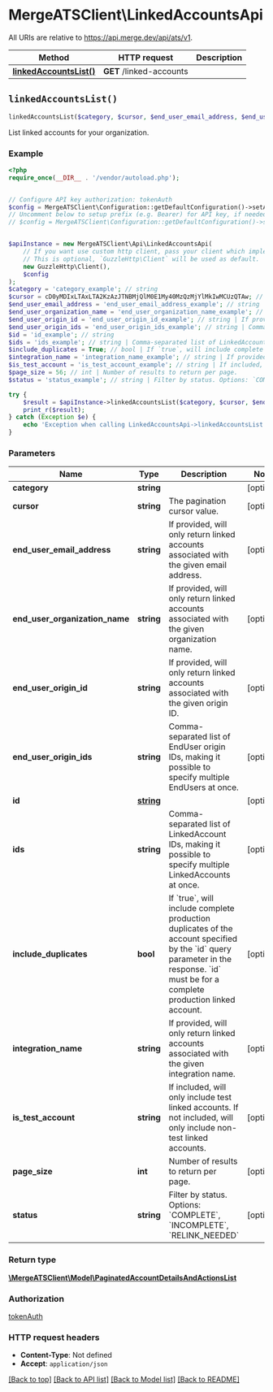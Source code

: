 # MergeATSClient\LinkedAccountsApi

All URIs are relative to https://api.merge.dev/api/ats/v1.

Method | HTTP request | Description
------------- | ------------- | -------------
[**linkedAccountsList()**](LinkedAccountsApi.md#linkedAccountsList) | **GET** /linked-accounts | 


## `linkedAccountsList()`

```php
linkedAccountsList($category, $cursor, $end_user_email_address, $end_user_organization_name, $end_user_origin_id, $end_user_origin_ids, $id, $ids, $include_duplicates, $integration_name, $is_test_account, $page_size, $status): \MergeATSClient\Model\PaginatedAccountDetailsAndActionsList
```



List linked accounts for your organization.

### Example

```php
<?php
require_once(__DIR__ . '/vendor/autoload.php');


// Configure API key authorization: tokenAuth
$config = MergeATSClient\Configuration::getDefaultConfiguration()->setApiKey('Authorization', 'YOUR_API_KEY');
// Uncomment below to setup prefix (e.g. Bearer) for API key, if needed
// $config = MergeATSClient\Configuration::getDefaultConfiguration()->setApiKeyPrefix('Authorization', 'Bearer');


$apiInstance = new MergeATSClient\Api\LinkedAccountsApi(
    // If you want use custom http client, pass your client which implements `GuzzleHttp\ClientInterface`.
    // This is optional, `GuzzleHttp\Client` will be used as default.
    new GuzzleHttp\Client(),
    $config
);
$category = 'category_example'; // string
$cursor = cD0yMDIxLTAxLTA2KzAzJTNBMjQlM0E1My40MzQzMjYlMkIwMCUzQTAw; // string | The pagination cursor value.
$end_user_email_address = 'end_user_email_address_example'; // string | If provided, will only return linked accounts associated with the given email address.
$end_user_organization_name = 'end_user_organization_name_example'; // string | If provided, will only return linked accounts associated with the given organization name.
$end_user_origin_id = 'end_user_origin_id_example'; // string | If provided, will only return linked accounts associated with the given origin ID.
$end_user_origin_ids = 'end_user_origin_ids_example'; // string | Comma-separated list of EndUser origin IDs, making it possible to specify multiple EndUsers at once.
$id = 'id_example'; // string
$ids = 'ids_example'; // string | Comma-separated list of LinkedAccount IDs, making it possible to specify multiple LinkedAccounts at once.
$include_duplicates = True; // bool | If `true`, will include complete production duplicates of the account specified by the `id` query parameter in the response. `id` must be for a complete production linked account.
$integration_name = 'integration_name_example'; // string | If provided, will only return linked accounts associated with the given integration name.
$is_test_account = 'is_test_account_example'; // string | If included, will only include test linked accounts. If not included, will only include non-test linked accounts.
$page_size = 56; // int | Number of results to return per page.
$status = 'status_example'; // string | Filter by status. Options: `COMPLETE`, `INCOMPLETE`, `RELINK_NEEDED`

try {
    $result = $apiInstance->linkedAccountsList($category, $cursor, $end_user_email_address, $end_user_organization_name, $end_user_origin_id, $end_user_origin_ids, $id, $ids, $include_duplicates, $integration_name, $is_test_account, $page_size, $status);
    print_r($result);
} catch (Exception $e) {
    echo 'Exception when calling LinkedAccountsApi->linkedAccountsList: ', $e->getMessage(), PHP_EOL;
}
```

### Parameters

Name | Type | Description  | Notes
------------- | ------------- | ------------- | -------------
 **category** | **string**|  | [optional]
 **cursor** | **string**| The pagination cursor value. | [optional]
 **end_user_email_address** | **string**| If provided, will only return linked accounts associated with the given email address. | [optional]
 **end_user_organization_name** | **string**| If provided, will only return linked accounts associated with the given organization name. | [optional]
 **end_user_origin_id** | **string**| If provided, will only return linked accounts associated with the given origin ID. | [optional]
 **end_user_origin_ids** | **string**| Comma-separated list of EndUser origin IDs, making it possible to specify multiple EndUsers at once. | [optional]
 **id** | [**string**](../Model/.md)|  | [optional]
 **ids** | **string**| Comma-separated list of LinkedAccount IDs, making it possible to specify multiple LinkedAccounts at once. | [optional]
 **include_duplicates** | **bool**| If &#x60;true&#x60;, will include complete production duplicates of the account specified by the &#x60;id&#x60; query parameter in the response. &#x60;id&#x60; must be for a complete production linked account. | [optional]
 **integration_name** | **string**| If provided, will only return linked accounts associated with the given integration name. | [optional]
 **is_test_account** | **string**| If included, will only include test linked accounts. If not included, will only include non-test linked accounts. | [optional]
 **page_size** | **int**| Number of results to return per page. | [optional]
 **status** | **string**| Filter by status. Options: &#x60;COMPLETE&#x60;, &#x60;INCOMPLETE&#x60;, &#x60;RELINK_NEEDED&#x60; | [optional]

### Return type

[**\MergeATSClient\Model\PaginatedAccountDetailsAndActionsList**](../Model/PaginatedAccountDetailsAndActionsList.md)

### Authorization

[tokenAuth](../../README.md#tokenAuth)

### HTTP request headers

- **Content-Type**: Not defined
- **Accept**: `application/json`

[[Back to top]](#) [[Back to API list]](../../README.md#endpoints)
[[Back to Model list]](../../README.md#models)
[[Back to README]](../../README.md)
